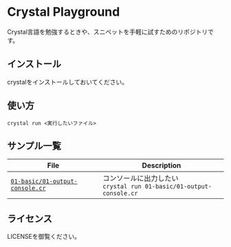 # Crystal Playground

Crystal言語を勉強するときや、スニペットを手軽に試すためのリポジトリです。

## インストール

crystalをインストールしておいてください。

## 使い方

```
crystal run <実行したいファイル>
```

## サンプル一覧

<!--begin-->
 File | Description
-------|----------------
[`01-basic/01-output-console.cr`](https://github.com/suin/crystal-playground/blob/master/01-basic/01-output-console.cr) | コンソールに出力したい <br> `crystal run 01-basic/01-output-console.cr` 

<!--end-->

## ライセンス

LICENSEを御覧ください。
